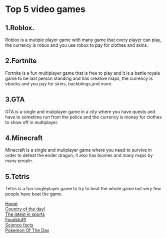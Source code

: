 <!DOCTYPE html>
<head>
  <!--This is the link connecting to the stylesheest-->
<link rel="stylesheet" href="style.css">  
</head> <h1> Top 5 video games </h1>
<body>
 <h2> 1.Roblox.</h2> 
  
   <p>Roblox is a mutiple player game with many game that every player can play, the currency is robux and you use robux to pay for clothes and skins. </p>
</body>
<h2> 2.Fortnite </h2>

<p> Fortnite is a fun multiplayer game that is free to play and it is a battle royale game to be last person standing and has creative maps, the currency is vbucks and you pay for skins, backblings,and more. </p>

<h2> 3.GTA </h2>

<p> GTA is a single and muliplayer game in a city where you have quests and have to sometime run from the police and the currency is money for clothes to show off in multiplayer.</p>

<h2> 4.Minecraft</h2>

<p> Minecraft is a single and muliplayer game where you need to survive in order to defeat the ender dragon, it also has biomes and many maps by many people. </p>

<h2> 5.Tetris</h2>

<p> Tetris is a fun singleplayer game to try to beat the whole game but very few people have beat the game.</p>
  <a class="link" href="index.md">Home</a>
 <br>
  <a class="link" href="country.md">Country of the day!</a>
 <br>
  <a  class="link" href="sports.md">The latest in sports</a>
 <br>
  <a  class="link" href="5 popular foods in America.md">Foodstuff!</a>
  <br>
  <a  class="link" href="science.md">Science facts</a>
  <br>
<a  class="link" href="Pokemon of the day">Pokemon Of The Day</a> 
 <br>


